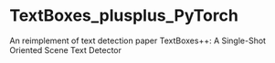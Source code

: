 # TextBoxes_plusplus_PyTorch
An reimplement of text detection paper TextBoxes++: A Single-Shot Oriented Scene Text Detector
